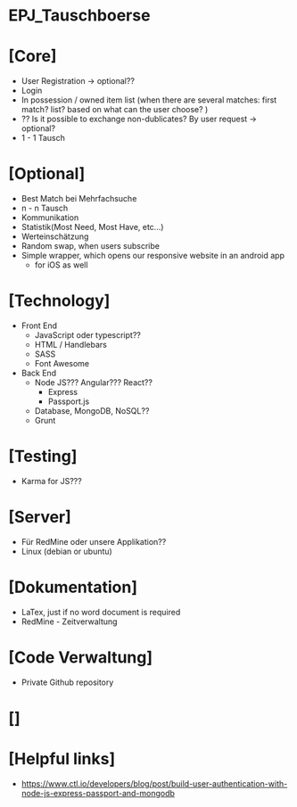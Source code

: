 # EPJ_Tauschboerse

# [Core]
* User Registration -> optional??
* Login
* In possession / owned item list  (when there are several matches: first match? list? based on what can the user choose? )
* ?? Is it possible to exchange non-dublicates? By user request -> optional?
* 1 - 1 Tausch

# [Optional]
* Best Match bei Mehrfachsuche
* n - n Tausch
* Kommunikation
* Statistik(Most Need, Most Have, etc...)
* Werteinschätzung 
* Random swap, when users subscribe
* Simple wrapper, which opens our responsive website in an android app
    * for iOS as well

# [Technology]
* Front End
    * JavaScript oder typescript??
    * HTML / Handlebars
    * SASS
    * Font Awesome
* Back End
    * Node JS??? Angular??? React??
        * Express
        * Passport.js
    * Database, MongoDB, NoSQL??
    * Grunt


# [Testing]
* Karma for JS???

# [Server]
* Für RedMine oder unsere Applikation??
* Linux (debian or ubuntu)

# [Dokumentation]
* LaTex, just if no word document is required
* RedMine - Zeitverwaltung

# [Code Verwaltung]
* Private Github repository

# []



# [Helpful links]
* https://www.ctl.io/developers/blog/post/build-user-authentication-with-node-js-express-passport-and-mongodb
